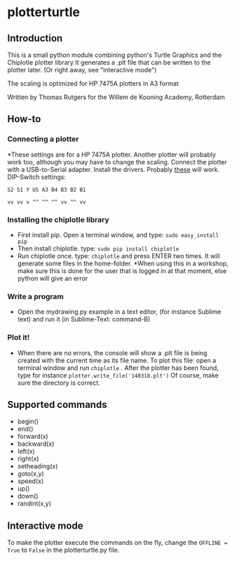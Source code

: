 # plotterturtle

## Introduction

This is a small python module combining python's Turtle Graphics and the Chiplotle plotter library
It generates a .plt file that can be written to the plotter later. (Or right away, see "interactive mode")

The scaling is optimized for HP 7475A plotters in A3 format

Written by Thomas Rutgers for the Willem de Kooning Academy, Rotterdam


## How-to

### Connecting a plotter
*These settings are for a HP 7475A plotter. Another plotter will probably work too, although you may have to change the scaling.
Connect the plotter with a USB-to-Serial adapter. Install the drivers. Probably [these](http://www.prolific.com.tw/US/ShowProduct.aspx?pcid=41) will work. DIP-Switch settings:

`S2 S1 Y US A3 B4 B3 B2 B1`

`vv vv v ^^ ^^ ^^ vv ^^ vv`

### Installing the chiplotle library
* First install pip. Open a terminal window, and type: `sudo easy_install pip`
* Then install chiplotle. type: `sudo pip install chiplotle`
* Run chiplotle once. type: `chiplotle` and press ENTER two times. It will generate some files in the home-folder. *When using this in a workshop, make sure this is done for the user that is logged in at that moment, else python will give an error
### Write a program
* Open the mydrawing.py example in a text editor, (for instance Sublime text) and run it (in Sublime-Text: command-B)
### Plot it!
* When there are no errors, the console will show a .plt file is being created with the current time as its file name. To plot this file: open a terminal window and run `chiplotle` . After the plotter has been found, type for instance `plotter.write_file('140318.plt')` Of course, make sure the directory is correct.

## Supported commands
* begin()
* end()
* forward(x)
* backward(x)
* left(x)
* right(x)
* setheading(x)
* goto(x,y)
* speed(x)
* up()
* down()
* randint(x,y)

## Interactive mode

To make the plotter execute the commands on the fly, change the `OFFLINE = True` to `False` in the plotterturtle.py file.
